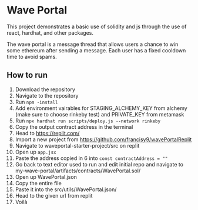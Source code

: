 # Wave Portal

This project demonstrates a basic use of solidity and js through the use of react, hardhat, and other packages. 

The wave portal is a message thread that allows users a chance to win some ethereum after sending a message. Each user has a fixed cooldown time to avoid spams.

## How to run
1. Download the repository
2. Navigate to the repository
3. Run `npm -install`
4. Add environment vairables for STAGING_ALCHEMY_KEY from alchemy (make sure to choose rinkeby test) and PRIVATE_KEY from metamask
5. Run `npx hardhat run scripts/deploy.js --network rinkeby`
6. Copy the output contract address in the terminal
7. Head to https://replit.com/
8. Import a new project from https://github.com/francisy9/wavePortalReplit
9. Navigate to waveportal-starter-project/src on replit
10. Open up `app.jsx`
11. Paste the address copied in 6 into `const contractAddress = ""`
12. Go back to text editor used to run and edit initial repo and navigate to my-wave-portal/artifacts/contracts/WavePortal.sol/
13. Open up WavePortal.json
14. Copy the entire file
15. Paste it into the src/utils/WavePortal.json/
16. Head to the given url from replit
17. Voilà
